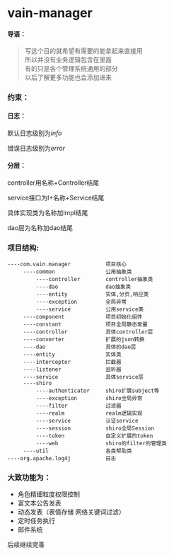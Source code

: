 # vain-manager

#### 导语：
>  写这个目的就希望有需要的能拿起来直接用   
所以并没有业务逻辑包含在里面  
有的只是各个管理系统通用的部分   
以后了解更多功能也会添加进来

### 约束：
#### 日志：

 默认日志级别为*info*
  
 错误日志级别为*error*
 
#### 分层：

 controller用名称+Controller结尾
 
 service接口为I+名称+Service结尾
 
 具体实现类为名称加Impl结尾
 
 dao层为名称加dao结尾
 
### 项目结构:

    ----com.vain.manager           项目核心
         ----common                公用抽象类
             ----controller        controller抽象类 
             ----dao               dao抽象类
             ----entity            实体,分页,响应类
             ----exception         全局异常
             ----service           公用service类
         ----component             项目初始化组件
         ----constant              项目全局静态常量
         ----controller            具体controller层
         ----converter             扩展的json转换
         ----dao                   具体的dao层
         ----entity                实体类
         ----interceptor           拦截器           
         ----listener              监听器
         ----service               具体service层
         ----shiro                
             ----authenticator     shiro扩展subject等
             ----exception         shiro全局异常
             ----filter            过滤器
             ----realm             realm逻辑实现
             ----service           认证service
             ----session           shiro全局Session
             ----token             自定义扩展的token
             ----web               shiro的filter的管理类
         ----util                  各类帮助类
    ----org.apache.log4j           日志

           
 
 
 
### 大致功能为：
* 角色精细粒度权限控制
* 富文本公告发表
* 动态发表（表情存储 网络关键词过滤）
* 定时任务执行
* 邮件系统

 
后续继续完善
